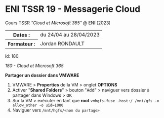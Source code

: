 # ENI TSSR 19 - Messagerie Cloud
Cours TSSR *"Cloud et Microsoft 365"* @ ENI (2023)

<table>
<tr><th>Dates     :</th><td>du 24/04 au 28/04/2023</td></tr>
<tr><th>Formateur :</th><td>Jordan RONDAULT</td></tr>
</table>

id: 180

*180 - Cloud et Microsoft 365*



**Partager un dossier dans VMWARE**

1. VMWARE > **Properties** de la VM > onglet **OPTIONS**
2. Activer "**Shared Folders**" > bouton "<kbd>Add</kbd>" > naviguer vers dossier à partager dans Windows > <kbd>OK</kbd>
3. Sur la VM > exécuter en tant que **root** `vmhgfs-fuse .host:/ /mnt/gfs -o allow_other -o uid=1000` 
4. Naviguer vers `/mnt/hgfs/<nom du partage>`

